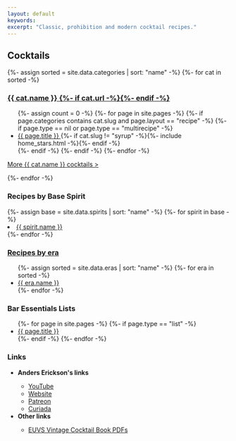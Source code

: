 ```yaml
---
layout: default
keywords:
excerpt: "Classic, prohibition and modern cocktail recipes."
---
```


<div class="grid-container two-thirds">
    <div><!-- div 2/3 -->
        <h2>Cocktails</h2>
        {%- assign sorted = site.data.categories | sort: "name" -%}
        {%- for cat in sorted -%}
        <h3><a href="category/{{ cat.slug }}_cocktails">{{ cat.name }} {%- if cat.url -%}<img src="{{ cat.url }}" alt="" class="category_icon_small">{%- endif -%}</a></h3>
        <ul class="home_list">
        {%- assign count = 0 -%}
        {%- for page in site.pages -%}
            {%- if page.categories contains cat.slug and page.layout == "recipe" -%}
            {%- if page.type == nil or page.type == "multirecipe" -%}
            <li class="home_list_item">
                <a href="{{ page.url | prepend: site.baseurl }}">
                {{ page.title }}
                </a>
                {%- if cat.slug != "syrup" -%}{%- include home_stars.html -%}{%- endif -%}
            </li>
            {%- endif -%}
            {%- endif -%}
        {%- endfor -%}
        </ul>
        <p class="more"><a href="category/{{ cat.slug }}_cocktails">More {{ cat.name }} cocktails ></a></p>
        {%- endfor -%}
    </div><!-- /div 2/3 -->
    <div><!-- div 1/3 -->
        <h3>Recipes by Base Spirit</h3>
        {%- assign base = site.data.spirits | sort: "name" -%}
        {%- for spirit in base -%}
            <li><a href="spirit/{{ spirit.slug }}">{{ spirit.name }}</a></li>
        {%- endfor -%}
        <h3><a href="/era/">Recipes by era</a></h3>
        <ul>
        {%- assign sorted = site.data.eras | sort: "name" -%}
        {%- for era in sorted -%}
            <li><a href="era/{{ era.slug }}">{{ era.name }}</a></li>
        {%- endfor -%}
        </ul>
        <h3>Bar Essentials Lists</h3>
        <ul>
        {%- for page in site.pages -%}
            {%- if page.type == "list" -%}
            <li><a href="{{ page.url | prepend: site.baseurl }}">
                {{ page.title }}
            </a></li>
            {%- endif -%}
        {%- endfor -%}
        </ul>
        <h3>Links</h3>
        <ul>
            <li><strong>Anders Erickson's links</strong></li>
            <ul>
                <li><a href="https://www.youtube.com/@AndersErickson/videos" target="_blank">YouTube</a></li>
                <li><a href="https://www.anderserickson.com/" target="_blank">Website</a></li>
                <li><a href="https://www.patreon.com/anderserickson/posts" target="_blank">Patreon</a></li>
                <li><a href="https://curiada.com/collections/anders-erickson-spirits-collection" target="_blank">Curiada</a></li>
            </ul>
            <li><strong>Other links</strong></li>
            <ul>
                <li><a href="https://euvs-vintage-cocktail-books.cld.bz/" target="_blank">EUVS Vintage Cocktail Book PDFs</a></li>
            </ul>
        </ul>
    </div><!-- /div 1/3 -->
</div><!-- /div grid-container -->
